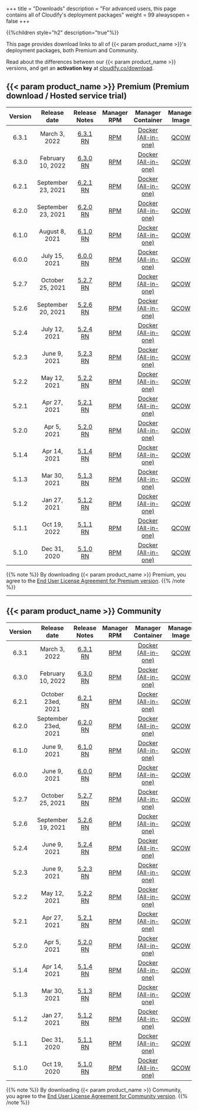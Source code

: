 +++
title = "Downloads"
description = "For advanced users, this page contains all of Cloudify's deployment packages"
weight = 99
alwaysopen = false
+++

{{%children style="h2" description="true"%}}

This page provides download links to all of {{< param product_name >}}'s deployment packages, both Premium and Community.

Read about the differences between our {{< param product_name >}} versions, and get an **activation key** at [cloudify.co/download](https://cloudify.co/download).




## {{< param product_name >}} Premium (Premium download / Hosted service trial)


| Version | Release date | Release Notes | Manager RPM | Manager Container | Manager Image | CLI RPM | CLI DEB | CLI EXE | End of life |
|:-------:|:-----:|:-------------:|:-----------:|:-----------------:|:-------------:|:-------:|:-------:|:-------:|:-------:|
| 6.3.1  | March 3, 2022 | [6.3.1 RN](/pdf/631RN.pdf) | [RPM](https://repository.cloudifysource.org/cloudify/6.3.1/ga-release/cloudify-manager-install-6.3.1-ga.el7.x86_64.rpm)	|	[Docker (All-in-one)](https://repository.cloudifysource.org/cloudify/6.3.1/ga-release/cloudify-manager-aio-docker-6.3.1-ga-x86_64.tar)	|	[QCOW](https://repository.cloudifysource.org/cloudify/6.3.1/ga-release/cloudify-manager-premium-6.3.1.qcow2) | [RPM](https://repository.cloudifysource.org/cloudify/6.3.1/ga-release/cloudify-cli-6.3.1-ga.el7.x86_64.rpm)	|	[DEB](https://repository.cloudifysource.org/cloudify/6.3.1/ga-release/cloudify-cli_6.3.1-ga_amd64.deb)	|	[EXE](https://repository.cloudifysource.org/cloudify/6.3.1/ga-release/cloudify-windows-cli_6.3.1-ga.exe) | February 9, 2024 |
| 6.3.0  | February 10, 2022 | [6.3.0 RN](/pdf/630RN.pdf) | [RPM](https://repository.cloudifysource.org/cloudify/6.3.0/ga-release/cloudify-manager-install-6.3.0-ga.el7.x86_64.rpm)	|	[Docker (All-in-one)](https://repository.cloudifysource.org/cloudify/6.3.0/ga-release/cloudify-manager-aio-docker-6.3.0-ga-x86_64.tar)	|	[QCOW](https://repository.cloudifysource.org/cloudify/6.3.0/ga-release/cloudify-manager-premium-6.3.0.qcow2) | [RPM](https://repository.cloudifysource.org/cloudify/6.3.0/ga-release/cloudify-cli-6.3.0-ga.el7.x86_64.rpm)	|	[DEB](https://repository.cloudifysource.org/cloudify/6.3.0/ga-release/cloudify-cli_6.3.0-ga_amd64.deb)	|	[EXE](https://repository.cloudifysource.org/cloudify/6.3.0/ga-release/cloudify-windows-cli_6.3.0-ga.exe) | February 9, 2024 |
| 6.2.1  | September 23, 2021 | [6.2.1 RN](/pdf/621RN.pdf) | [RPM](https://repository.cloudifysource.org/cloudify/6.2.1/ga-release/cloudify-manager-install-6.2.1-ga.el7.x86_64.rpm)	|	[Docker (All-in-one)](https://repository.cloudifysource.org/cloudify/6.2.0/ga-release/cloudify-manager-aio-docker-6.2.1-ga.tar)	|	[QCOW](https://repository.cloudifysource.org/cloudify/6.2.1/ga-release/cloudify-manager-premium-6.2.1.qcow2) | [RPM](https://repository.cloudifysource.org/cloudify/6.2.1/ga-release/cloudify-cli-6.2.1-ga.el7.x86_64.rpm)	|	[DEB](https://repository.cloudifysource.org/cloudify/6.2.1/ga-release/cloudify-cli_6.2.1-ga_amd64.deb)	|	[EXE](https://repository.cloudifysource.org/cloudify/6.2.1/ga-release/cloudify-windows-cli_6.2.1-ga.exe) | September 22, 2023 |
| 6.2.0  | September 23, 2021 | [6.2.0 RN](/pdf/620RN.pdf) | [RPM](https://repository.cloudifysource.org/cloudify/6.2.0/ga-release/cloudify-manager-install-6.2.0-ga.el7.x86_64.rpm)	|	[Docker (All-in-one)](https://repository.cloudifysource.org/cloudify/6.2.0/ga-release/cloudify-manager-aio-docker-6.2.0-ga.tar)	|	[QCOW](https://repository.cloudifysource.org/cloudify/6.2.0/ga-release/cloudify-manager-premium-6.2.0.qcow2) | [RPM](https://repository.cloudifysource.org/cloudify/6.2.0/ga-release/cloudify-cli-6.2.0-ga.el7.x86_64.rpm)	|	[DEB](https://repository.cloudifysource.org/cloudify/6.2.0/ga-release/cloudify-cli_6.2.0-ga_amd64.deb)	|	[EXE](https://repository.cloudifysource.org/cloudify/6.2.0/ga-release/cloudify-windows-cli_6.2.0-ga.exe) | September 22, 2023 |
| 6.1.0  | August 8, 2021 | [6.1.0 RN](/pdf/610RN.pdf) | [RPM](https://repository.cloudifysource.org/cloudify/6.1.0/ga-release/cloudify-manager-install-6.1.0-ga.el7.x86_64.rpm)	|	[Docker (All-in-one)](https://repository.cloudifysource.org/cloudify/6.1.0/ga-release/cloudify-manager-aio-docker-6.1.0-ga.tar)	|	[QCOW](https://repository.cloudifysource.org/cloudify/6.1.0/ga-release/cloudify-manager-premium-6.1.0.qcow2) | [RPM](https://repository.cloudifysource.org/cloudify/6.1.0/ga-release/cloudify-cli-6.1.0-ga.el7.x86_64.rpm)	|	[DEB](https://repository.cloudifysource.org/cloudify/6.1.0/ga-release/cloudify-cli_6.1.0-ga_amd64.deb)	|	[EXE](https://repository.cloudifysource.org/cloudify/6.1.0/ga-release/cloudify-windows-cli_6.1.0-ga.exe) | August 7, 2023 |
| 6.0.0 | July 15, 2021 | [6.0.0 RN](/pdf/600RN.pdf) | [RPM](https://repository.cloudifysource.org/cloudify/6.0.0/ga-release/cloudify-manager-install-6.0.0-ga.el7.x86_64.rpm)	|	[Docker (All-in-one)](https://repository.cloudifysource.org/cloudify/6.0.0/ga-release/cloudify-manager-aio-docker-6.0.0-ga.tar)	|	[QCOW](https://repository.cloudifysource.org/cloudify/6.0.0/ga-release/cloudify-manager-premium-6.0.0.qcow2) | [RPM](https://repository.cloudifysource.org/cloudify/6.0.0/ga-release/cloudify-cli-6.0.0-ga.el7.x86_64.rpm)	|	[DEB](https://repository.cloudifysource.org/cloudify/6.0.0/ga-release/cloudify-cli_6.0.0-ga_amd64.deb)	|	[EXE](https://repository.cloudifysource.org/cloudify/6.0.0/ga-release/cloudify-windows-cli_6.0.0-ga.exe) | May 26, 2023 |
| 5.2.7  | October 25, 2021 | [5.2.7 RN](/pdf/527RN.pdf) | [RPM](https://repository.cloudifysource.org/cloudify/5.2.7/ga-release/cloudify-manager-install-5.2.7-ga.el7.x86_64.rpm)	|	[Docker (All-in-one)](https://repository.cloudifysource.org/cloudify/5.2.7/ga-release/cloudify-manager-aio-docker-5.2.7-ga.tar)	|	[QCOW](https://repository.cloudifysource.org/cloudify/5.2.7/ga-release/cloudify-manager-premium-5.2.7.qcow2) | [RPM](https://repository.cloudifysource.org/cloudify/5.2.7/ga-release/cloudify-cli-5.2.7-ga.el7.x86_64.rpm)	|	[DEB](https://repository.cloudifysource.org/cloudify/5.2.7/ga-release/cloudify-cli_5.2.7-ga_amd64.deb)	|	[EXE](https://repository.cloudifysource.org/cloudify/5.2.7/ga-release/cloudify-windows-cli_5.2.7-ga.exe) | Apr 5, 2023 |
| 5.2.6  | September 20, 2021 | [5.2.6 RN](/pdf/526RN.pdf) | [RPM](https://repository.cloudifysource.org/cloudify/5.2.6/ga-release/cloudify-manager-install-5.2.6-ga.el7.x86_64.rpm)	|	[Docker (All-in-one)](https://repository.cloudifysource.org/cloudify/5.2.6/ga-release/cloudify-manager-aio-docker-5.2.6-ga.tar)	|	[QCOW](https://repository.cloudifysource.org/cloudify/5.2.6/ga-release/cloudify-manager-premium-5.2.6.qcow2) | [RPM](https://repository.cloudifysource.org/cloudify/5.2.6/ga-release/cloudify-cli-5.2.6-ga.el7.x86_64.rpm)	|	[DEB](https://repository.cloudifysource.org/cloudify/5.2.6/ga-release/cloudify-cli_5.2.6-ga_amd64.deb)	|	[EXE](https://repository.cloudifysource.org/cloudify/5.2.6/ga-release/cloudify-windows-cli_5.2.6-ga.exe) | Apr 5, 2023 |
| 5.2.4  | July 12, 2021 | [5.2.4 RN](/pdf/524RN.pdf) | [RPM](https://repository.cloudifysource.org/cloudify/5.2.4/ga-release/cloudify-manager-install-5.2.4-ga.el7.x86_64.rpm)	|	[Docker (All-in-one)](https://repository.cloudifysource.org/cloudify/5.2.4/ga-release/cloudify-manager-aio-docker-5.2.4-ga.tar)	|	[QCOW](https://repository.cloudifysource.org/cloudify/5.2.4/ga-release/cloudify-manager-premium-5.2.4.qcow2) | [RPM](https://repository.cloudifysource.org/cloudify/5.2.4/ga-release/cloudify-cli-5.2.4-ga.el7.x86_64.rpm)	|	[DEB](https://repository.cloudifysource.org/cloudify/5.2.4/ga-release/cloudify-cli_5.2.4-ga_amd64.deb)	|	[EXE](https://repository.cloudifysource.org/cloudify/5.2.4/ga-release/cloudify-windows-cli_5.2.4-ga.exe) | Apr 5, 2023 |
| 5.2.3  | June 9, 2021 | [5.2.3 RN](/pdf/523RN.pdf) | [RPM](https://repository.cloudifysource.org/cloudify/5.2.3/ga-release/cloudify-manager-install-5.2.3-ga.el7.x86_64.rpm)	|	[Docker (All-in-one)](https://repository.cloudifysource.org/cloudify/5.2.3/ga-release/cloudify-manager-aio-docker-5.2.3-ga.tar)	|	[QCOW](https://repository.cloudifysource.org/cloudify/5.2.3/ga-release/cloudify-manager-premium-5.2.3.qcow2) | [RPM](https://repository.cloudifysource.org/cloudify/5.2.3/ga-release/cloudify-cli-5.2.3-ga.el7.x86_64.rpm)	|	[DEB](https://repository.cloudifysource.org/cloudify/5.2.3/ga-release/cloudify-cli_5.2.3-ga_amd64.deb)	|	[EXE](https://repository.cloudifysource.org/cloudify/5.2.3/ga-release/cloudify-windows-cli_5.2.3-ga.exe) | Apr 5, 2023 |
| 5.2.2  | May 12, 2021 | [5.2.2 RN](/pdf/522RN.pdf) | [RPM](https://repository.cloudifysource.org/cloudify/5.2.2/ga-release/cloudify-manager-install-5.2.2-ga.el7.x86_64.rpm)	|	[Docker (All-in-one)](https://repository.cloudifysource.org/cloudify/5.2.2/ga-release/cloudify-manager-aio-docker-5.2.2-ga.tar)	|	[QCOW](https://repository.cloudifysource.org/cloudify/5.2.2/ga-release/cloudify-manager-premium-5.2.2.qcow2) | [RPM](https://repository.cloudifysource.org/cloudify/5.2.2/ga-release/cloudify-cli-5.2.2-ga.el7.x86_64.rpm)	|	[DEB](https://repository.cloudifysource.org/cloudify/5.2.2/ga-release/cloudify-cli_5.2.2-ga_amd64.deb)	|	[EXE](https://repository.cloudifysource.org/cloudify/5.2.2/ga-release/cloudify-windows-cli_5.2.2-ga.exe) | Apr 5, 2023 |
| 5.2.1  | Apr 27, 2021 | [5.2.1 RN](/pdf/521RN.pdf) | [RPM](https://repository.cloudifysource.org/cloudify/5.2.1/ga-release/cloudify-manager-install-5.2.1-ga.el7.x86_64.rpm)	|	[Docker (All-in-one)](https://repository.cloudifysource.org/cloudify/5.2.1/ga-release/cloudify-manager-aio-docker-5.2.1-ga.tar)	|	[QCOW](https://repository.cloudifysource.org/cloudify/5.2.1/ga-release/cloudify-manager-premium-5.2.1.qcow2) | [RPM](https://repository.cloudifysource.org/cloudify/5.2.1/ga-release/cloudify-cli-5.2.1-ga.el7.x86_64.rpm)	|	[DEB](https://repository.cloudifysource.org/cloudify/5.2.1/ga-release/cloudify-cli_5.2.1-ga_amd64.deb)	|	[EXE](https://repository.cloudifysource.org/cloudify/5.2.1/ga-release/cloudify-windows-cli_5.2.1-ga.exe) | Apr 5, 2023 |
| 5.2.0 | Apr 5, 2021  | [5.2.0 RN](/pdf/520RN.pdf) |  [RPM](https://repository.cloudifysource.org/cloudify/5.2.0/ga-release/cloudify-manager-install-5.2.0-ga.el7.x86_64.rpm)	|	[Docker (All-in-one)](https://repository.cloudifysource.org/cloudify/5.2.0/ga-release/cloudify-manager-aio-docker-5.2.0-ga.tar)	|	[QCOW](https://repository.cloudifysource.org/cloudify/5.2.0/ga-release/cloudify-manager-premium-5.2.0.qcow2) | [RPM](https://repository.cloudifysource.org/cloudify/5.2.0/ga-release/cloudify-cli-5.2.0-ga.el7.x86_64.rpm)	|	[DEB](https://repository.cloudifysource.org/cloudify/5.2.0/ga-release/cloudify-cli_5.2.0-ga_amd64.deb)	|	[EXE](https://repository.cloudifysource.org/cloudify/5.2.0/ga-release/cloudify-windows-cli_5.2.0-ga.exe) | Apr 5, 2023 |
| 5.1.4 | Apr 14, 2021 | [5.1.4 RN](/pdf/514RN.pdf) | [RPM](https://repository.cloudifysource.org/cloudify/5.1.4/ga-release/cloudify-manager-install-5.1.4-ga.el7.x86_64.rpm)	|	[Docker (All-in-one)](https://repository.cloudifysource.org/cloudify/5.1.4/ga-release/cloudify-manager-aio-docker-5.1.4ga.tar)	|	[QCOW](https://repository.cloudifysource.org/cloudify/5.1.4/ga-release/cloudify-manager-premium-5.1.4.qcow2) | [RPM](https://repository.cloudifysource.org/cloudify/5.1.4/ga-release/cloudify-cli-5.1.4-ga.el7.x86_64.rpm)	|	[DEB](https://repository.cloudifysource.org/cloudify/5.1.4/ga-release/cloudify-cli_5.1.4-ga_amd64.deb)	|	[EXE](https://repository.cloudifysource.org/cloudify/5.1.4/ga-release/cloudify-windows-cli_5.1.4-ga.exe) | Oct 19, 2022 |
| 5.1.3 | Mar 30, 2021 | [5.1.3 RN](/pdf/513RN.pdf) | [RPM](https://repository.cloudifysource.org/cloudify/5.1.3/ga-release/cloudify-manager-install-5.1.3-ga.el7.x86_64.rpm)	|	[Docker (All-in-one)](https://repository.cloudifysource.org/cloudify/5.1.3/ga-release/cloudify-manager-aio-docker-5.1.3ga.tar)	|	[QCOW](https://repository.cloudifysource.org/cloudify/5.1.3/ga-release/cloudify-manager-premium-5.1.3.qcow2) | [RPM](https://repository.cloudifysource.org/cloudify/5.1.3/ga-release/cloudify-cli-5.1.3-ga.el7.x86_64.rpm)	|	[DEB](https://repository.cloudifysource.org/cloudify/5.1.3/ga-release/cloudify-cli_5.1.3-ga_amd64.deb)	|	[EXE](https://repository.cloudifysource.org/cloudify/5.1.3/ga-release/cloudify-windows-cli_5.1.3-ga.exe) | Oct 19, 2022 |
| 5.1.2 | Jan 27, 2021 | [5.1.2 RN](/pdf/512RN.pdf) | [RPM](https://repository.cloudifysource.org/cloudify/5.1.2/ga-release/cloudify-manager-install-5.1.2-ga.el7.x86_64.rpm)	|	[Docker (All-in-one)](https://repository.cloudifysource.org/cloudify/5.1.2/ga-release/cloudify-manager-aio-docker-5.1.2ga.tar)	|	[QCOW](https://repository.cloudifysource.org/cloudify/5.1.2/ga-release/cloudify-manager-premium-5.1.2.qcow2) | [RPM](https://repository.cloudifysource.org/cloudify/5.1.2/ga-release/cloudify-cli-5.1.2-ga.el7.x86_64.rpm)	|	[DEB](https://repository.cloudifysource.org/cloudify/5.1.2/ga-release/cloudify-cli_5.1.2-ga_amd64.deb)	|	[EXE](https://repository.cloudifysource.org/cloudify/5.1.2/ga-release/cloudify-windows-cli_5.1.2-ga.exe) | Oct 19, 2022 |
| 5.1.1 | Oct 19, 2022 | [5.1.1 RN](https://cloudify.co/release-notes-cloudify-5-1-1/) | [RPM](https://repository.cloudifysource.org/cloudify/5.1.1/ga-release/cloudify-manager-install-5.1.1-ga.el7.x86_64.rpm)	|	[Docker (All-in-one)](https://repository.cloudifysource.org/cloudify/5.1.1/ga-release/cloudify-manager-aio-docker-5.1.1ga.tar)	|	[QCOW](https://repository.cloudifysource.org/cloudify/5.1.1/ga-release/cloudify-manager-premium-5.1.1.qcow2) | [RPM](https://repository.cloudifysource.org/cloudify/5.1.1/ga-release/cloudify-cli-5.1.1-ga.el7.x86_64.rpm)	|	[DEB](https://repository.cloudifysource.org/cloudify/5.1.1/ga-release/cloudify-cli_5.1.1-ga_amd64.deb)	|	[EXE](https://repository.cloudifysource.org/cloudify/5.1.1/ga-release/cloudify-windows-cli_5.1.1-ga.exe) | Oct 19, 2022 |
| 5.1.0 | Dec 31, 2020 | [5.1.0 RN](https://cloudify.co/release-notes-5-1-2020/) | [RPM](https://repository.cloudifysource.org/cloudify/5.1.0/ga-release/cloudify-manager-install-5.1.0ga.rpm)	|	[Docker (All-in-one)](https://repository.cloudifysource.org/cloudify/5.1.0/ga-release/cloudify-manager-aio-docker-5.1.0ga.tar)	|	[QCOW](https://repository.cloudifysource.org/cloudify/5.1.0/ga-release/cloudify-manager-5.1.0ga.qcow2) | [RPM](https://repository.cloudifysource.org/cloudify/5.1.0/ga-release/cloudify-cli-5.1.0-ga.el7.x86_64.rpm)	|	[DEB](https://repository.cloudifysource.org/cloudify/5.1.0/ga-release/cloudify-cli_5.1.0-ga_amd64.deb)	|	[EXE](https://repository.cloudifysource.org/cloudify/5.1.0/ga-release/cloudify-windows-cli_5.1.0-ga.exe) | Oct 19, 2022 |


{{% note %}}
By downloading {{< param product_name >}} Premium, you agree to the [End User License Agreement for Premium version](https://cloudify.co/license).
{{% /note %}}


---


## {{< param product_name >}} Community

| Version | Release date  | Release Notes | Manager RPM | Manager Container | Manager Image | CLI RPM | CLI DEB | CLI EXE | End of Life |
|:-------:|:-----:|:-------------:|:-----------:|:-----------------:|:-------------:|:-------:|:-------:|:-------:|:-----:|
| 6.3.1   | March 3, 2022 | [6.3.1 RN](/pdf/631RN.pdf) | [RPM](https://repository.cloudifysource.org/cloudify/6.3.1/community/cloudify-manager-install-6.3.1-ga.el7.x86_64.rpm)	|	[Docker (All-in-one)](https://repository.cloudifysource.org/cloudify/6.3.1/community/cloudify-manager-aio-docker-6.3.1-ga-x86_64.tar)	|	[QCOW](https://repository.cloudifysource.org/cloudify/6.3.1/community/cloudify-manager-community-6.3.1.qcow2) | [RPM](https://repository.cloudifysource.org/cloudify/6.3.1/ga-release/cloudify-cli-6.3.1-ga.el7.x86_64.rpm)	|	[DEB](https://repository.cloudifysource.org/cloudify/6.3.1/ga-release/cloudify-cli_6.3.1-ga_amd64.deb)	|	[EXE](https://repository.cloudifysource.org/cloudify/6.3.1/ga-release/cloudify-windows-cli_6.3.1-ga.exe) | February 9, 2024 |
| 6.3.0   | February 10, 2022 | [6.3.0 RN](/pdf/630RN.pdf) | [RPM](https://repository.cloudifysource.org/cloudify/6.3.0/community/cloudify-manager-install-6.3.0-ga.el7.x86_64.rpm)	|	[Docker (All-in-one)](https://repository.cloudifysource.org/cloudify/6.3.0/community/cloudify-manager-aio-docker-6.3.0-ga-x86_64.tar)	|	[QCOW](https://repository.cloudifysource.org/cloudify/6.3.0/community/cloudify-manager-community-6.3.0.qcow2) | [RPM](https://repository.cloudifysource.org/cloudify/6.3.0/ga-release/cloudify-cli-6.3.0-ga.el7.x86_64.rpm)	|	[DEB](https://repository.cloudifysource.org/cloudify/6.3.0/ga-release/cloudify-cli_6.3.0-ga_amd64.deb)	|	[EXE](https://repository.cloudifysource.org/cloudify/6.3.0/ga-release/cloudify-windows-cli_6.3.0-ga.exe) | February 9, 2024 |
| 6.2.1   | October 23ed, 2021 | [6.2.1 RN](/pdf/621RN.pdf) | [RPM](https://repository.cloudifysource.org/cloudify/6.2.1/community/cloudify-manager-install-6.2.1-ga.el7.x86_64.rpm)	|	[Docker (All-in-one)](https://repository.cloudifysource.org/cloudify/6.2.1/community/cloudify-manager-aio-docker-6.2.1-ga.tar)	|	[QCOW](https://repository.cloudifysource.org/cloudify/6.2.1/community/cloudify-manager-community-6.2.1.qcow2) | [RPM](https://repository.cloudifysource.org/cloudify/6.2.1/ga-release/cloudify-cli-6.2.1-ga.el7.x86_64.rpm)	|	[DEB](https://repository.cloudifysource.org/cloudify/6.2.1/ga-release/cloudify-cli_6.2.1-ga_amd64.deb)	|	[EXE](https://repository.cloudifysource.org/cloudify/6.2.1/ga-release/cloudify-windows-cli_6.2.1-ga.exe) | Sep 22 2023 |
| 6.2.0   | September 23ed, 2021 | [6.2.0 RN](/pdf/620RN.pdf) | [RPM](https://repository.cloudifysource.org/cloudify/6.2.0/community/cloudify-manager-install-6.2.0-ga.el7.x86_64.rpm)	|	[Docker (All-in-one)](https://repository.cloudifysource.org/cloudify/6.2.0/community/cloudify-manager-aio-docker-6.2.0-ga.tar)	|	[QCOW](https://repository.cloudifysource.org/cloudify/6.2.0/community/cloudify-manager-community-6.2.0.qcow2) | [RPM](https://repository.cloudifysource.org/cloudify/6.2.0/ga-release/cloudify-cli-6.2.0-ga.el7.x86_64.rpm)	|	[DEB](https://repository.cloudifysource.org/cloudify/6.2.0/ga-release/cloudify-cli_6.2.0-ga_amd64.deb)	|	[EXE](https://repository.cloudifysource.org/cloudify/6.2.0/ga-release/cloudify-windows-cli_6.2.0-ga.exe) | Sep 22 2023 |
| 6.1.0   | June 9, 2021 | [6.1.0 RN](/pdf/610RN.pdf) | [RPM](https://repository.cloudifysource.org/cloudify/6.1.0/community/cloudify-manager-install-6.1.0-ga.el7.x86_64.rpm)	|	[Docker (All-in-one)](https://repository.cloudifysource.org/cloudify/6.1.0/community/cloudify-manager-aio-docker-6.1.0-ga.tar)	|	[QCOW](https://repository.cloudifysource.org/cloudify/6.1.0/community/cloudify-manager-community-6.1.0.qcow2) | [RPM](https://repository.cloudifysource.org/cloudify/6.1.0/ga-release/cloudify-cli-6.1.0-ga.el7.x86_64.rpm)	|	[DEB](https://repository.cloudifysource.org/cloudify/6.1.0/ga-release/cloudify-cli_6.1.0-ga_amd64.deb)	|	[EXE](https://repository.cloudifysource.org/cloudify/6.1.0/ga-release/cloudify-windows-cli_6.1.0-ga.exe) | Aug 10, 2023 |
| 6.0.0   | June 9, 2021 | [6.0.0 RN](/pdf/600RN.pdf) | [RPM](https://repository.cloudifysource.org/cloudify/6.0.0/community/cloudify-manager-install-6.0.0-ga.el7.x86_64.rpm)	|	[Docker (All-in-one)](https://repository.cloudifysource.org/cloudify/6.0.0/community/cloudify-manager-aio-docker-6.0.0-ga.tar)	|	[QCOW](https://repository.cloudifysource.org/cloudify/6.0.0/community/cloudify-manager-community-6.0.0.qcow2) | [RPM](https://repository.cloudifysource.org/cloudify/6.0.0/ga-release/cloudify-cli-6.0.0-ga.el7.x86_64.rpm)	|	[DEB](https://repository.cloudifysource.org/cloudify/6.0.0/ga-release/cloudify-cli_6.0.0-ga_amd64.deb)	|	[EXE](https://repository.cloudifysource.org/cloudify/6.0.0/ga-release/cloudify-windows-cli_6.0.0-ga.exe) | May 26, 2023 |
| 5.2.7   | October 25, 2021 | [5.2.7 RN](/pdf/527RN.pdf) | [RPM](https://repository.cloudifysource.org/cloudify/5.2.7/community/cloudify-manager-install-5.2.7-ga.el7.x86_64.rpm)	|	[Docker (All-in-one)](https://repository.cloudifysource.org/cloudify/5.2.7/community/cloudify-manager-aio-docker-5.2.7-ga.tar)	|	[QCOW](https://repository.cloudifysource.org/cloudify/5.2.7/community/cloudify-manager-community-5.2.7.qcow2) | [RPM](https://repository.cloudifysource.org/cloudify/5.2.7/ga-release/cloudify-cli-5.2.7-ga.el7.x86_64.rpm)	|	[DEB](https://repository.cloudifysource.org/cloudify/5.2.7/ga-release/cloudify-cli_5.2.7-ga_amd64.deb)	|	[EXE](https://repository.cloudifysource.org/cloudify/5.2.7/ga-release/cloudify-windows-cli_5.2.7-ga.exe) | Apr 5, 2023 |
| 5.2.6   | September 19, 2021 | [5.2.6 RN](/pdf/526RN.pdf) | [RPM](https://repository.cloudifysource.org/cloudify/5.2.6/community/cloudify-manager-install-5.2.6-ga.el7.x86_64.rpm)	|	[Docker (All-in-one)](https://repository.cloudifysource.org/cloudify/5.2.6/community/cloudify-manager-aio-docker-5.2.6-ga.tar)	|	[QCOW](https://repository.cloudifysource.org/cloudify/5.2.6/community/cloudify-manager-community-5.2.6.qcow2) | [RPM](https://repository.cloudifysource.org/cloudify/5.2.6/ga-release/cloudify-cli-5.2.6-ga.el7.x86_64.rpm)	|	[DEB](https://repository.cloudifysource.org/cloudify/5.2.6/ga-release/cloudify-cli_5.2.6-ga_amd64.deb)	|	[EXE](https://repository.cloudifysource.org/cloudify/5.2.6/ga-release/cloudify-windows-cli_5.2.6-ga.exe) | Apr 5, 2023 |
| 5.2.4   | June 9, 2021 | [5.2.4 RN](/pdf/524RN.pdf) | [RPM](https://repository.cloudifysource.org/cloudify/5.2.4/community/cloudify-manager-install-5.2.4-ga.el7.x86_64.rpm)	|	[Docker (All-in-one)](https://repository.cloudifysource.org/cloudify/5.2.4/community/cloudify-manager-aio-docker-5.2.4-ga.tar)	|	[QCOW](https://repository.cloudifysource.org/cloudify/5.2.4/community/cloudify-manager-community-5.2.4.qcow2) | [RPM](https://repository.cloudifysource.org/cloudify/5.2.4/ga-release/cloudify-cli-5.2.4-ga.el7.x86_64.rpm)	|	[DEB](https://repository.cloudifysource.org/cloudify/5.2.4/ga-release/cloudify-cli_5.2.4-ga_amd64.deb)	|	[EXE](https://repository.cloudifysource.org/cloudify/5.2.4/ga-release/cloudify-windows-cli_5.2.4-ga.exe) | Apr 5, 2023 |
| 5.2.3   | June 9, 2021 | [5.2.3 RN](/pdf/523RN.pdf) | [RPM](https://repository.cloudifysource.org/cloudify/5.2.3/community/cloudify-manager-install-5.2.3-ga.el7.x86_64.rpm)	|	[Docker (All-in-one)](https://repository.cloudifysource.org/cloudify/5.2.3/community/cloudify-manager-aio-docker-5.2.3-ga.tar)	|	[QCOW](https://repository.cloudifysource.org/cloudify/5.2.3/community/cloudify-manager-community-5.2.3.qcow2) | [RPM](https://repository.cloudifysource.org/cloudify/5.2.3/ga-release/cloudify-cli-5.2.3-ga.el7.x86_64.rpm)	|	[DEB](https://repository.cloudifysource.org/cloudify/5.2.3/ga-release/cloudify-cli_5.2.3-ga_amd64.deb)	|	[EXE](https://repository.cloudifysource.org/cloudify/5.2.3/ga-release/cloudify-windows-cli_5.2.3-ga.exe) | Apr 5, 2023 |
| 5.2.2   | May 12, 2021 | [5.2.2 RN](/pdf/522RN.pdf) | [RPM](https://repository.cloudifysource.org/cloudify/5.2.2/community/cloudify-manager-install-5.2.2-ga.el7.x86_64.rpm)	|	[Docker (All-in-one)](https://repository.cloudifysource.org/cloudify/5.2.2/community/cloudify-manager-aio-docker-5.2.2-ga.tar)	|	[QCOW](https://repository.cloudifysource.org/cloudify/5.2.2/community/cloudify-manager-community-5.2.2.qcow2) | [RPM](https://repository.cloudifysource.org/cloudify/5.2.2/ga-release/cloudify-cli-5.2.2-ga.el7.x86_64.rpm)	|	[DEB](https://repository.cloudifysource.org/cloudify/5.2.2/ga-release/cloudify-cli_5.2.2-ga_amd64.deb)	|	[EXE](https://repository.cloudifysource.org/cloudify/5.2.2/ga-release/cloudify-windows-cli_5.2.2-ga.exe) | Apr 5, 2023 |
| 5.2.1   | Apr 27, 2021 | [5.2.1 RN](/pdf/521RN.pdf) | [RPM](https://repository.cloudifysource.org/cloudify/5.2.1/community/cloudify-manager-install-5.2.1-ga.el7.x86_64.rpm)	|	[Docker (All-in-one)](https://repository.cloudifysource.org/cloudify/5.2.1/community/cloudify-manager-aio-docker-5.2.1-ga.tar)	|	[QCOW](https://repository.cloudifysource.org/cloudify/5.2.1/community/cloudify-manager-community-5.2.1.qcow2) | [RPM](https://repository.cloudifysource.org/cloudify/5.2.1/ga-release/cloudify-cli-5.2.1-ga.el7.x86_64.rpm)	|	[DEB](https://repository.cloudifysource.org/cloudify/5.2.1/ga-release/cloudify-cli_5.2.1-ga_amd64.deb)	|	[EXE](https://repository.cloudifysource.org/cloudify/5.2.1/ga-release/cloudify-windows-cli_5.2.1-ga.exe) | Apr 5, 2023 |
| 5.2.0   | Apr 5, 2021 | [5.2.0 RN](/pdf/520RN.pdf) | [RPM](https://repository.cloudifysource.org/cloudify/5.2.0/community/cloudify-manager-install-5.2.0-ga.el7.x86_64.rpm)	|	[Docker (All-in-one)](https://repository.cloudifysource.org/cloudify/5.2.0/community/cloudify-manager-aio-docker-5.2.0-ga.tar)	|	[QCOW](https://repository.cloudifysource.org/cloudify/5.2.0/community/cloudify-manager-community-5.2.0.qcow2) | [RPM](https://repository.cloudifysource.org/cloudify/5.2.0/ga-release/cloudify-cli-5.2.0-ga.el7.x86_64.rpm)	|	[DEB](https://repository.cloudifysource.org/cloudify/5.2.0/ga-release/cloudify-cli_5.2.0-ga_amd64.deb)	|	[EXE](https://repository.cloudifysource.org/cloudify/5.2.0/ga-release/cloudify-windows-cli_5.2.0-ga.exe) | Apr 5, 2023 |
| 5.1.4 | Apr 14, 2021 | [5.1.4 RN](/pdf/514RN.pdf) | [RPM](https://repository.cloudifysource.org/cloudify/5.1.4/community/cloudify-manager-install-5.1.4-ga.el7.x86_64.rpm)	|	[Docker (All-in-one)](https://repository.cloudifysource.org/cloudify/5.1.4/community/cloudify-manager-aio-docker-5.1.4-ga.tar)	|	[QCOW](https://repository.cloudifysource.org/cloudify/5.1.4/community/cloudify-manager-community-5.1.4.qcow2) | [RPM](https://repository.cloudifysource.org/cloudify/5.1.4/ga-release/cloudify-cli-5.1.4-ga.el7.x86_64.rpm)	|	[DEB](https://repository.cloudifysource.org/cloudify/5.1.4/ga-release/cloudify-cli_5.1.4-ga_amd64.deb)	|	[EXE](https://repository.cloudifysource.org/cloudify/5.1.4/ga-release/cloudify-windows-cli_5.1.4-ga.exe) | Oct 19, 2022 |
| 5.1.3 | Mar 30, 2021 | [5.1.3 RN](/pdf/513RN.pdf) |  [RPM](https://repository.cloudifysource.org/cloudify/5.1.3/community/cloudify-manager-install-5.1.3-ga.el7.x86_64.rpm)	|	[Docker (All-in-one)](https://repository.cloudifysource.org/cloudify/5.1.3/community/cloudify-manager-aio-docker-5.1.3-ga.tar)	|	[QCOW](https://repository.cloudifysource.org/cloudify/5.1.3/community/cloudify-manager-community-5.1.3.qcow2) | [RPM](https://repository.cloudifysource.org/cloudify/5.1.3/ga-release/cloudify-cli-5.1.3-ga.el7.x86_64.rpm)	|	[DEB](https://repository.cloudifysource.org/cloudify/5.1.3/ga-release/cloudify-cli_5.1.3-ga_amd64.deb)	|	[EXE](https://repository.cloudifysource.org/cloudify/5.1.3/ga-release/cloudify-windows-cli_5.1.3-ga.exe) | Oct 19, 2022 |
| 5.1.2 | Jan 27, 2021 | [5.1.2 RN](/pdf/512RN.pdf) | [RPM](https://repository.cloudifysource.org/cloudify/5.1.2/community/cloudify-manager-install-5.1.2-ga.el7.x86_64.rpm)	|	[Docker (All-in-one)](https://repository.cloudifysource.org/cloudify/5.1.2/community/cloudify-manager-aio-docker-5.1.2-ga.tar)	|	[QCOW](https://repository.cloudifysource.org/cloudify/5.1.2/community/cloudify-manager-community-5.1.2.qcow2) | [RPM](https://repository.cloudifysource.org/cloudify/5.1.2/ga-release/cloudify-cli-5.1.2-ga.el7.x86_64.rpm)	|	[DEB](https://repository.cloudifysource.org/cloudify/5.1.2/ga-release/cloudify-cli_5.1.2-ga_amd64.deb)	|	[EXE](https://repository.cloudifysource.org/cloudify/5.1.2/ga-release/cloudify-windows-cli_5.1.2-ga.exe) | Oct 19, 2022 |
| 5.1.1 | Dec 31, 2020 | [5.1.1 RN](https://cloudify.co/release-notes-cloudify-5-1-1/) | [RPM](https://repository.cloudifysource.org/cloudify/20.12.15/release/cloudify-manager-install-20.12.15-community.x86_64.rpm)	|	[Docker (All-in-one)](https://repository.cloudifysource.org/cloudify/20.12.15/release/cloudify-manager-aio-docker-20.12.15.tar)	|	[QCOW](https://repository.cloudifysource.org/cloudify/20.12.15/release/cloudify-manager-community-20.12.15.qcow2) | [RPM](https://repository.cloudifysource.org/cloudify/5.1.1/ga-release/cloudify-cli-5.1.1-ga.el7.x86_64.rpm)	|	[DEB](https://repository.cloudifysource.org/cloudify/5.1.1/ga-release/cloudify-cli_5.1.1-ga_amd64.deb)	|	[EXE](https://repository.cloudifysource.org/cloudify/5.1.1/ga-release/cloudify-windows-cli_5.1.1-ga.exe) | Oct 19, 2022 |
| 5.1.0 | Oct 19, 2020 | [5.1.0 RN](https://cloudify.co/release-notes-5-1-2020/) | [RPM](https://repository.cloudifysource.org/cloudify/20.10.20/release/cloudify-manager-install-20.10.20-community.x86_64.rpm)	|	[Docker (All-in-one)](https://repository.cloudifysource.org/cloudify/20.10.20/release/cloudify-manager-aio-docker-20.10.20.tar)	|	[QCOW](https://repository.cloudifysource.org/cloudify/20.10.20/community-release/cloudify-manager-community-20.10.20.qcow2) | [RPM](https://repository.cloudifysource.org/cloudify/5.1.0/ga-release/cloudify-cli-5.1.0-ga.el7.x86_64.rpm)	|	[DEB](https://repository.cloudifysource.org/cloudify/5.1.0/ga-release/cloudify-cli_5.1.0-ga_amd64.deb)	|	[EXE](https://repository.cloudifysource.org/cloudify/5.1.0/ga-release/cloudify-windows-cli_5.1.0-ga.exe) | Oct 19, 2022 |

{{% note %}}
By downloading {{< param product_name >}} Community, you agree to the [End User License Agreement for Community version](https://cloudify.co/license-community).
{{% /note %}}
